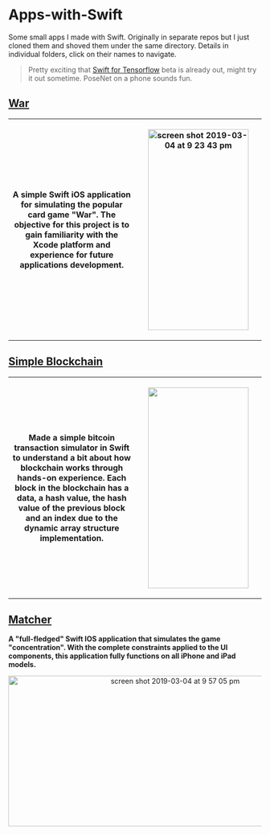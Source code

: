 # Apps-with-Swift

Some small apps I made with Swift. Originally in separate repos but I just cloned them and shoved them under the same directory. Details in individual folders, click on their names to navigate. 

> Pretty exciting that [Swift for Tensorflow](https://www.tensorflow.org/swift) beta is already out, might try it out sometime. PoseNet on a phone sounds fun.

## [War](War)

<table width="100%">
  <tr>
    <th width="50%">
    <p>A simple Swift iOS application for simulating the popular card game "War". The objective for this project is to gain familiarity with the Xcode platform and experience for future applications development.</p>
    </th>
    <th>
<p align="center"><img width="200" height="400" alt="screen shot 2019-03-04 at 9 23 43 pm" src="https://user-images.githubusercontent.com/43103206/53776870-7f7eb300-3ec5-11e9-8828-57cd0e3d5029.png"></p>
    </th>
  </tr>
  </table>

## [Simple Blockchain](Simple-Blockchain)

<table width="100%">
  <tr>
    <th width="50%">
    <p>Made a simple bitcoin transaction simulator in Swift to understand a bit about how blockchain works through hands-on experience. Each block in the blockchain has a data, a hash value, the hash value of the previous block and an index due to the dynamic array structure implementation. </p>
    </th>
    <th>
<p align="center"><img src="https://user-images.githubusercontent.com/43103206/54482531-6fe36080-481b-11e9-90a7-78d64c76d2c0.gif" width="200" height="400" /></p>
    </th>
  </tr>
  </table>

## [Matcher](Matcher)

**A "full-fledged" Swift IOS application that simulates the game "concentration". With the complete constraints applied to the UI components, this application fully functions on all iPhone and iPad models.**

<p align="center"><img width="648" height="300" alt="screen shot 2019-03-04 at 9 57 05 pm" src="https://user-images.githubusercontent.com/43103206/53777829-9d99e280-3ec8-11e9-948c-39b4a95280ce.png"></p>

